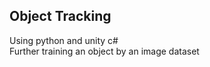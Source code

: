 ## Object Tracking

Using python and unity c#
<br>
Further training an object by an image dataset 


